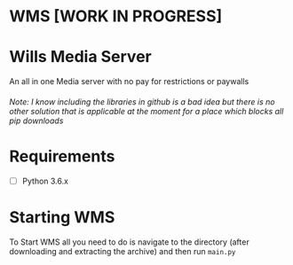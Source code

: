 # WMS [WORK IN PROGRESS]

Wills Media Server
==================
An all in one Media server with no pay for restrictions or paywalls


###### Note: I know including the libraries in github is a bad idea but there is no other solution that is applicable at the moment for a place which blocks all pip downloads

Requirements
============
- [ ] Python 3.6.x

Starting WMS
============
To Start WMS all you need to do is navigate to the directory (after downloading and extracting the archive) and then run `main.py`

